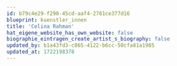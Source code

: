 ```yaml
---
id: b79c4e29-f290-45cd-aaf4-2781ce377d16
blueprint: kuenstler_innen
title: 'Celina Rahman'
hat_eigene_website_has_own_website: false
biographie_eintragen_create_artist_s_biography: false
updated_by: b1a43fd3-c865-4122-b6cc-50cfa81a1985
updated_at: 1722198378
---
```

